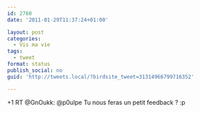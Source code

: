 ```yaml
---
id: 2760
date: '2011-01-29T11:37:24+01:00'

layout: post
categories:
  - Vis ma vie
tags:
  - tweet
format: status
publish_social: no
guid: 'http://tweets.local/?birdsite_tweet=31314966799716352'

---
```


+1 RT @GnOukk: @p0ulpe Tu nous feras un petit feedback ? :p